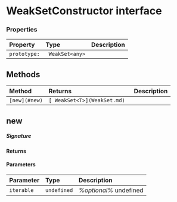 # WeakSetConstructor interface





### Properties

| Property	   | Type	| Description|
|:-------------|:-------|:-----------|
|`prototype:`      |` WeakSet<any>` |  |




## Methods

| Method	   |  Returns	| Description|
|:-------------|:-------|:-----------|
|`[new](#new)`      | `[ WeakSet<T>](WeakSet.md) `|  |



## new



##### Signature

#### Returns

#### Parameters


| Parameter	   | Type    | Description |
|:-------------|:---------------|:------------|
| `iterable `    | `undefined` | _%optional%_ undefined |

